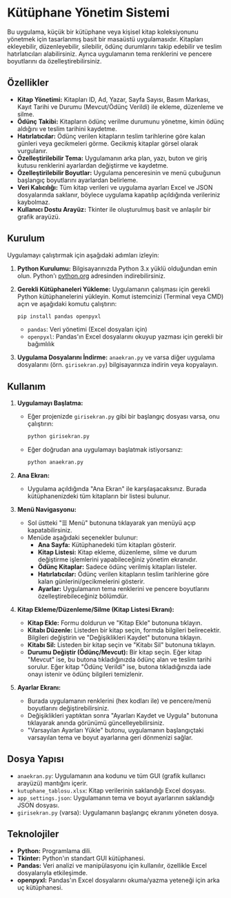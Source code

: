 # Kütüphane Yönetim Sistemi

Bu uygulama, küçük bir kütüphane veya kişisel kitap koleksiyonunu yönetmek için tasarlanmış basit bir masaüstü uygulamasıdır. Kitapları ekleyebilir, düzenleyebilir, silebilir, ödünç durumlarını takip edebilir ve teslim hatırlatıcıları alabilirsiniz. Ayrıca uygulamanın tema renklerini ve pencere boyutlarını da özelleştirebilirsiniz.

## Özellikler

* **Kitap Yönetimi:** Kitapları ID, Ad, Yazar, Sayfa Sayısı, Basım Markası, Kayıt Tarihi ve Durumu (Mevcut/Ödünç Verildi) ile ekleme, düzenleme ve silme.
* **Ödünç Takibi:** Kitapların ödünç verilme durumunu yönetme, kimin ödünç aldığını ve teslim tarihini kaydetme.
* **Hatırlatıcılar:** Ödünç verilen kitapların teslim tarihlerine göre kalan günleri veya gecikmeleri görme. Gecikmiş kitaplar görsel olarak vurgulanır.
* **Özelleştirilebilir Tema:** Uygulamanın arka plan, yazı, buton ve giriş kutusu renklerini ayarlardan değiştirme ve kaydetme.
* **Özelleştirilebilir Boyutlar:** Uygulama penceresinin ve menü çubuğunun başlangıç boyutlarını ayarlardan belirleme.
* **Veri Kalıcılığı:** Tüm kitap verileri ve uygulama ayarları Excel ve JSON dosyalarında saklanır, böylece uygulama kapatılıp açıldığında verileriniz kaybolmaz.
* **Kullanıcı Dostu Arayüz:** Tkinter ile oluşturulmuş basit ve anlaşılır bir grafik arayüzü.

## Kurulum

Uygulamayı çalıştırmak için aşağıdaki adımları izleyin:

1.  **Python Kurulumu:** Bilgisayarınızda Python 3.x yüklü olduğundan emin olun. Python'ı [python.org](https://www.python.org/downloads/) adresinden indirebilirsiniz.

2.  **Gerekli Kütüphaneleri Yükleme:** Uygulamanın çalışması için gerekli Python kütüphanelerini yükleyin. Komut istemcinizi (Terminal veya CMD) açın ve aşağıdaki komutu çalıştırın:
    ```bash
    pip install pandas openpyxl
    ```
    * `pandas`: Veri yönetimi (Excel dosyaları için)
    * `openpyxl`: Pandas'ın Excel dosyalarını okuyup yazması için gerekli bir bağımlılık

3.  **Uygulama Dosyalarını İndirme:** `anaekran.py` ve varsa diğer uygulama dosyalarını (örn. `girisekran.py`) bilgisayarınıza indirin veya kopyalayın.

## Kullanım

1.  **Uygulamayı Başlatma:**
    * Eğer projenizde `girisekran.py` gibi bir başlangıç dosyası varsa, onu çalıştırın:
        ```bash
        python girisekran.py
        ```
    * Eğer doğrudan ana uygulamayı başlatmak istiyorsanız:
        ```bash
        python anaekran.py
        ```

2.  **Ana Ekran:**
    * Uygulama açıldığında "Ana Ekran" ile karşılaşacaksınız. Burada kütüphanenizdeki tüm kitapların bir listesi bulunur.

3.  **Menü Navigasyonu:**
    * Sol üstteki "☰ Menü" butonuna tıklayarak yan menüyü açıp kapatabilirsiniz.
    * Menüde aşağıdaki seçenekler bulunur:
        * **Ana Sayfa:** Kütüphanedeki tüm kitapları gösterir.
        * **Kitap Listesi:** Kitap ekleme, düzenleme, silme ve durum değiştirme işlemlerini yapabileceğiniz yönetim ekranıdır.
        * **Ödünç Kitaplar:** Sadece ödünç verilmiş kitapları listeler.
        * **Hatırlatıcılar:** Ödünç verilen kitapların teslim tarihlerine göre kalan günlerini/gecikmelerini gösterir.
        * **Ayarlar:** Uygulamanın tema renklerini ve pencere boyutlarını özelleştirebileceğiniz bölümdür.

4.  **Kitap Ekleme/Düzenleme/Silme (Kitap Listesi Ekranı):**
    * **Kitap Ekle:** Formu doldurun ve "Kitap Ekle" butonuna tıklayın.
    * **Kitabı Düzenle:** Listeden bir kitap seçin, formda bilgileri belirecektir. Bilgileri değiştirin ve "Değişiklikleri Kaydet" butonuna tıklayın.
    * **Kitabı Sil:** Listeden bir kitap seçin ve "Kitabı Sil" butonuna tıklayın.
    * **Durumu Değiştir (Ödünç/Mevcut):** Bir kitap seçin. Eğer kitap "Mevcut" ise, bu butona tıkladığınızda ödünç alan ve teslim tarihi sorulur. Eğer kitap "Ödünç Verildi" ise, butona tıkladığınızda iade onayı istenir ve ödünç bilgileri temizlenir.

5.  **Ayarlar Ekranı:**
    * Burada uygulamanın renklerini (hex kodları ile) ve pencere/menü boyutlarını değiştirebilirsiniz.
    * Değişiklikleri yaptıktan sonra "Ayarları Kaydet ve Uygula" butonuna tıklayarak anında görünümü güncelleyebilirsiniz.
    * "Varsayılan Ayarları Yükle" butonu, uygulamanın başlangıçtaki varsayılan tema ve boyut ayarlarına geri dönmenizi sağlar.

## Dosya Yapısı

* `anaekran.py`: Uygulamanın ana kodunu ve tüm GUI (grafik kullanıcı arayüzü) mantığını içerir.
* `kutuphane_tablosu.xlsx`: Kitap verilerinin saklandığı Excel dosyası.
* `app_settings.json`: Uygulamanın tema ve boyut ayarlarının saklandığı JSON dosyası.
* `girisekran.py` (varsa): Uygulamanın başlangıç ekranını yöneten dosya.

## Teknolojiler

* **Python:** Programlama dili.
* **Tkinter:** Python'ın standart GUI kütüphanesi.
* **Pandas:** Veri analizi ve manipülasyonu için kullanılır, özellikle Excel dosyalarıyla etkileşimde.
* **openpyxl:** Pandas'ın Excel dosyalarını okuma/yazma yeteneği için arka uç kütüphanesi.
